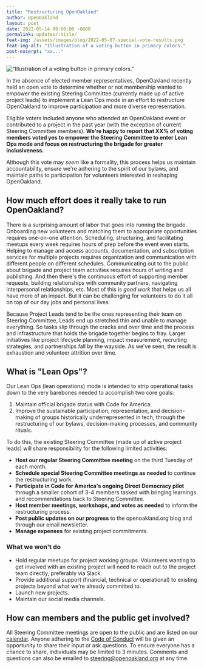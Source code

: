 ```yaml
---
title: "Restructuring OpenOakland"
author: OpenOakland
layout: post
date: 2022-05-14 00:00:00 -0800
permalink: updates/:title/
feat-img: /assets/images/blog/2022-05-07-special-vote-results.png
feat-img-alt: "Illustration of a voting button in primary colors."
post-excerpt: "xx..."
---
```


!["Illustration of a voting button in primary colors."](/assets/images/blog/2022-05-07-special-vote-results.png)

In the absence of elected member representatives, OpenOakland recently held an open vote to determine whether or not membership wanted to empower the existing Steering Committee (currently made up of active project leads) to implement a Lean Ops mode in an effort to restructure OpenOakland to improve participation and more diverse representation.

Eligible voters included anyone who attended an OpenOakland event or contributed to a project in the past year (with the exception of current Steering Committee members). **We're happy to report that XX% of voting members voted yes to empower the Steering Committee to enter Lean Ops mode and focus on restructuring the brigade for greater inclusiveness.**

Although this vote may *seem* like a formality, this process helps us maintain accountability, ensure we're adhering to the spirit of our bylaws, and maintain paths to participation for volunteers interested in reshaping OpenOakland.

## How much effort does it really take to run OpenOakland?

There is a surprising amount of labor that goes into running the brigade. Onboarding new volunteers and matching them to appropriate opportunities requires one-on-one attention. Scheduling, structuring, and facilitating meetups every week requires hours of prep before the event even starts. Helping to manage and access accounts, documentation, and subscription services for multiple projects requires organization and communication with different people on different schedules. Communicating out to the public about brigade and project team activities requires hours of writing and publishing. And then there's the continuous effort of supporting member requests, building relationships with community partners, navigating interpersonal relationships, etc. Most of this is *good work* that helps us all have more of an impact. But it can be challenging for volunteers to do it all on top of our day jobs and personal lives.

Because Project Leads tend to be the ones representing their team on Steering Committee, Leads end up stretched thin and unable to manage everything. So tasks slip through the cracks and over time and the process and infrastructure that holds the brigade together begins to fray. Larger initiatives like project lifecycle planning, impact measurement, recruiting strategies, and partnerships fall by the wayside. As we've seen, the result is exhaustion and volunteer attrition over time.

## What is "Lean Ops"?

Our Lean Ops (lean operations) mode is intended to strip operational tasks down to the very barebones needed to accomplish two core goals:

1. Maintain official brigade status with Code for America.
2. Improve the sustainable participation, representation, and decision-making of groups historically underrepresented in tech, through the restructuring of our bylaws, decision-making processes, and community rituals.

To do this, the existing Steering Committee (made up of active project leads) will share responsibility for the following limited activities:

- **Host our regular Steering Committee meeting** on the third Tuesday of each month.
- **Schedule special Steering Committee meetings as needed** to continue the restructuring work.
- **Participate in Code for America's ongoing Direct Democracy pilot** through a smaller cohort of 3-4 members tasked with bringing learnings and recommendations back to Steering Committee.
- **Host member meetings, workshops, and votes as needed** to inform the restructuring process.
- **Post public updates on our progress** to the openoakland.org blog and through our email newsletter.
- **Manage expenses** for existing project commitments.

### What we won't do

- Hold regular meetups for project working groups. Volunteers wanting to get involved with an existing project will need to reach out to the project team directly, preferably via Slack.
- Provide additional support (financial, technical or operational) to existing projects beyond what we're already committed to.
- Launch new projects.
- Maintain our social media channels.

## How can members and the public get involved?

All Steering Committee meetings are open to the public and are listed on our [calendar](/calendar). Anyone adhering to the [Code of Conduct](code-of-conduct) will be given an opportunity to share their input or ask questions. To ensure everyone has a chance to share, individuals may be limited to 3 minutes. Comments and questions can also be emailed to steering@openoakland.org at any time.
